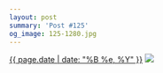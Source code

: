 ```yaml
---
layout: post
summary: 'Post #125'
og_image: 125-1280.jpg
---
```


<p>
  <time><a href="/125">{{ page.date | date: "%B %e, %Y" }}</a></time>
  <a href="/125"><img src="{{ site.assets_url }}/125-640.jpg" srcset="{{ site.assets_url }}/125-1280.jpg 1280w, {{ site.assets_url }}/125-960.jpg 960w, {{ site.assets_url }}/125-640.jpg 640w, {{ site.assets_url }}/125-320.jpg 320w" sizes="(min-width: 700px) 50vw, calc(100vw - 2rem)" /></a>
</p>
